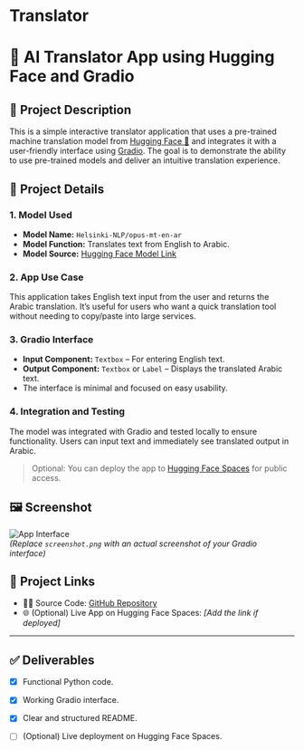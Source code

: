 # Translator
# 🧠 AI Translator App using Hugging Face and Gradio

## 📌 Project Description

This is a simple interactive translator application that uses a pre-trained machine translation model from [Hugging Face 🤗](https://huggingface.co) and integrates it with a user-friendly interface using [Gradio](https://www.gradio.app/). The goal is to demonstrate the ability to use pre-trained models and deliver an intuitive translation experience.

## 🧩 Project Details

### 1. Model Used

- **Model Name:** `Helsinki-NLP/opus-mt-en-ar`
- **Model Function:** Translates text from English to Arabic.
- **Model Source:** [Hugging Face Model Link](https://huggingface.co/Helsinki-NLP/opus-mt-en-ar)

### 2. App Use Case

This application takes English text input from the user and returns the Arabic translation. It’s useful for users who want a quick translation tool without needing to copy/paste into large services.

### 3. Gradio Interface

- **Input Component:** `Textbox` – For entering English text.
- **Output Component:** `Textbox` or `Label` – Displays the translated Arabic text.
- The interface is minimal and focused on easy usability.

### 4. Integration and Testing

The model was integrated with Gradio and tested locally to ensure functionality. Users can input text and immediately see translated output in Arabic.

> Optional: You can deploy the app to [Hugging Face Spaces](https://huggingface.co/spaces) for public access.

## 🖼️ Screenshot

![App Interface](screenshot.png)  
*(Replace `screenshot.png` with an actual screenshot of your Gradio interface)*

## 🔗 Project Links

- 🧑‍💻 Source Code: [GitHub Repository](https://github.com/Belkasim2005/Translator)
- 🌐 (Optional) Live App on Hugging Face Spaces: *[Add the link if deployed]*

---

## ✅ Deliverables

- [x] Functional Python code.
- [x] Working Gradio interface.
- [x] Clear and structured README.
- [ ] (Optional) Live deployment on Hugging Face Spaces.

